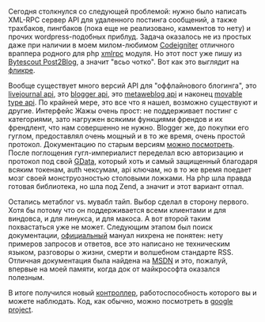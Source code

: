 <p>Сегодня столкнулся со следующей проблемой: нужно было написать XML-RPC сервер API для удаленного постинга сообщений, а также трахбаков, пингбаков (пока еще не реализовано, камментов то нету) и прочих wordpress-подобных приблуд. Задача оказалось не из простых даже при наличии в моем милом-любимом <a href="http://codeigniter.com/" target="_self">Codeigniter</a> отличного враппера родного для php <a href="http://www.php.net/xmlrpc" target="_self">xmlrpc</a> модуля. Но этот пост уже пишу из <a href="http://www.bytescout.com/post2blog.html" target="_self">Bytescout Post2Blog</a>, а значит "всьо чотко". Вот как это выглядит на <a href="http://www.flickr.com/photos/28439677@N08/2653270774/" target="_self">фликре</a>.</p><p>Вообще существует много версий API для "оффлайнового блогинга", это <a href="http://www.livejournal.com/doc/server/ljp.csp.xml-rpc.protocol.html" target="_self">livejournal api</a>, это <a href="http://code.google.com/apis/blogger/" target="_self">blogger api</a>, это <a href="http://www.xmlrpc.com/metaWeblogApi" target="_self">metaweblog api</a> и наконец <a href="http://www.sixapart.com/developers/xmlrpc/movable_type_api/" target="_self">movable type api</a>. По крайней мере, это все что я нашел, возможно существуют и другие. Интерфейс Жажы очень прост: не поддерживает постинг с категориями, зато нагружен всякими функциями френдов и их френдлент, что нам совершенно не нужно. Blogger же, до покупки его гуглом, предоставлял очень мощный и в то же время, очень простой протокол. Документацию по старым версиям <a href="http://www.blogger.com/developers/api/documentation20.html" target="_self">можно посмотреть</a>. После поглощения гугл-империалист переделал всю авторизацию и протокол под свой <a href="http://code.google.com/apis/gdata/" target="_self">GData</a>, который хоть и самый защищенный благодаря всяким токенам, auth чексумам, api ключам, но в то же время поедает мозг своей монструозностью столовыми ложками. На php шла правда готовая библиотека, но шла под Zend, а значит и этот вариант отпал. </p><p>Остались метаблог vs. мувабл тайп. Выбор сделал в сторону первого. Хотя бы потому что он поддерживается всеми клиентами и для виндовса, и для линукса, и для макоса. А вот второй таким похвастаться уже не может. Следующим этапом был поиск документации, <a href="http://www.xmlrpc.com/metaWeblogApi" target="_self">официальный</a> мануал нихрена не понятен: нету примеров запросов и ответов, все это написано не техническим языком, разговоры о жизни, смерти и волшебном стандарте RSS. Отличная документация была найдена на <a href="http://msdn.microsoft.com/en-us/library/bb259697.aspx" target="_self">MSDN</a> и это, пожалуй, впервые на моей памяти, когда док от майкрософта оказался полезным. </p><p>В итоге получился новый <a href="/xmlrpc" target="_self">контроллер</a>, работоспособность которого вы и можете наблюдать. Код, как обычно, можно посмотреть в <a href="http://code.google.com/p/coffe-stain-blog/source/browse/trunk/application/blog/controllers/xmlrpc.php" target="_self">google project</a>.</p>
